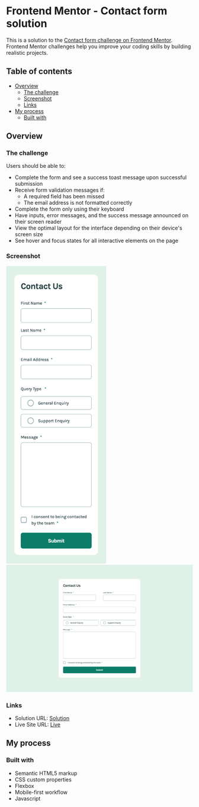 # Frontend Mentor - Contact form solution

This is a solution to the [Contact form challenge on Frontend Mentor](https://www.frontendmentor.io/challenges/contact-form--G-hYlqKJj). Frontend Mentor challenges help you improve your coding skills by building realistic projects.

## Table of contents

- [Overview](#overview)
  - [The challenge](#the-challenge)
  - [Screenshot](#screenshot)
  - [Links](#links)
- [My process](#my-process)
  - [Built with](#built-with)

## Overview

### The challenge

Users should be able to:

- Complete the form and see a success toast message upon successful submission
- Receive form validation messages if:
  - A required field has been missed
  - The email address is not formatted correctly
- Complete the form only using their keyboard
- Have inputs, error messages, and the success message announced on their screen reader
- View the optimal layout for the interface depending on their device's screen size
- See hover and focus states for all interactive elements on the page

### Screenshot

<img src="./mobileScreen.png" height="800" />
<img src="./desktopScreen.png"  />

### Links

- Solution URL: [Solution](https://github.com/Hekimianz/contact-form)
- Live Site URL: [Live](https://hekimianz.github.io/contact-form/)

## My process

### Built with

- Semantic HTML5 markup
- CSS custom properties
- Flexbox
- Mobile-first workflow
- Javascript

